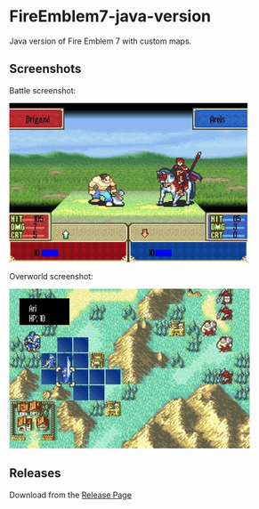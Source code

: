 # FireEmblem7-java-version
  Java version of Fire Emblem 7 with custom maps.

## Screenshots
  Battle screenshot:
  
  ![Battle Screenshot](screenshots/battle_screenShot.jpeg)
  
  Overworld screenshot:
  
  ![Overworld Screenshot](screenshots/overworld_screenshot.jpeg)

## Releases
  Download from the [Release Page](https://github.com/Fossilia/FireEmblem7-java-version/releases)
